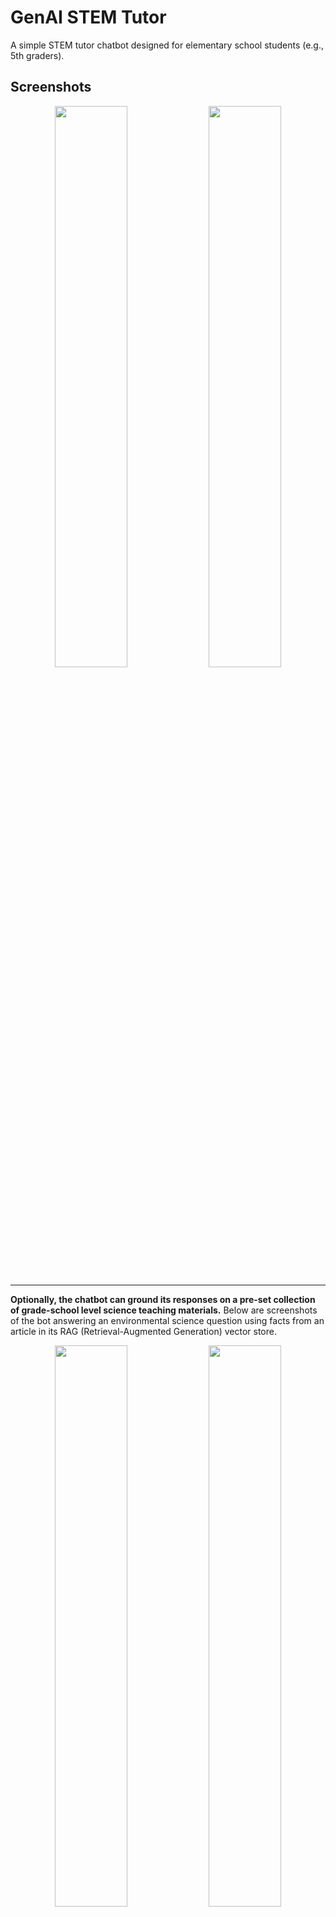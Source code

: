 # GenAI STEM Tutor

A simple STEM tutor chatbot designed for elementary school students (e.g., 5th graders). 

## Screenshots

<p align="center">
  <img src="https://github.com/user-attachments/assets/5868d93b-716c-4733-9478-2b8931f23e44" width="48%" />
  <img src="https://github.com/user-attachments/assets/bf3f5200-2e67-445d-8770-ff9499ff8ff6" width="48%" />
</p>

---

**Optionally, the chatbot can ground its responses on a pre-set collection of grade-school level science teaching materials.** Below are screenshots of the bot answering an environmental science question using facts from an article in its RAG (Retrieval-Augmented Generation) vector store.

<p align="center">
  <img src="https://github.com/user-attachments/assets/647f657f-1d4a-4ad3-885a-30175b8eeb58" width="48%" />
  <img src="https://github.com/user-attachments/assets/ad416fab-c7bd-4417-bf89-5cde296670cf" width="48%" />
</p>

## Main Components

- **Frontend**: Built with React and styled using Tailwind CSS
- **Backend**: Developed with Django REST API; integrated with the OpenAI API for generating LLM responses
- **LLM Integration**: Used LlamaIndex to implement RAG, which helps to LLM to generate more accurate and relevant answers to student questions

## Requirements

### Prerequisites

1. **Node.js**: [Download Node.js](https://nodejs.org/) (required for frontend setup)
2. **Python**: [Download Python](https://www.python.org/downloads/) (required for backend setup)
3. **OpenAI API Key**: An API key from OpenAI is required to enable LLM functionalities. [Get an API key](https://platform.openai.com/)

---

## Setup Instructions

To set up the project, follow these steps:

### 1. Clone the Repository

```bash
git clone https://github.com/rcbao/cs-6501-llm-stem-tutor.git
cd cs-6501-llm-stem-tutor
```

### 2. Set Up the Virtual Environment

A virtual environment is recommended to manage Python dependencies.

```bash
virtualenv venv
source venv/bin/activate   # On Windows, use venv\Scripts\activate
```

### 3. Install Backend Dependencies

Navigate to the project root directory and install the required Python packages.

```bash
pip install -r requirements.txt
```

### 4. Run Backend Server

Navigate to the backend directory and start the Django server.

```bash
cd backend
python manage.py runserver
```

The backend will start running at `http://127.0.0.1:8000`.

### 5. Set Up and Run the Frontend

Navigate to the `frontend` directory to install dependencies and start the development server.

```bash
cd frontend
npm install
npm run dev
```

The frontend development server should now be running on `http://localhost:5173`.

### 6. Add OpenAI API Key

To enable the OpenAI-powered tutoring features, add your API key to the environment. Create a `.env` file in the backend directory and include:

```plaintext
OPENAI_API_KEY=your_openai_api_key
```

### 7. Create RAG Vector Store

```bash
cd backend/
python api/components/rag.py
```

With both frontend and backend servers running, you can access the application by navigating to `http://localhost:3000` in your web browser.

---

## License

MIT License

